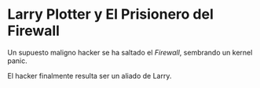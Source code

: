 # Larry Plotter y El Prisionero del Firewall

Un supuesto maligno hacker se ha saltado el *Firewall*, sembrando un kernel panic.

El hacker finalmente resulta ser un aliado de Larry.